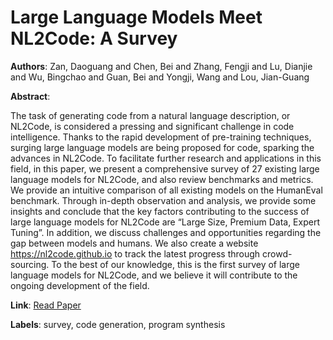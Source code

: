 # Large Language Models Meet NL2Code: A Survey

**Authors**: Zan, Daoguang and Chen, Bei and Zhang, Fengji and Lu, Dianjie and Wu, Bingchao and Guan, Bei and Yongji, Wang and Lou, Jian-Guang

**Abstract**:

The task of generating code from a natural language description, or NL2Code, is considered a pressing and significant challenge in code intelligence. Thanks to the rapid development of pre-training techniques, surging large language models are being proposed for code, sparking the advances in NL2Code. To facilitate further research and applications in this field, in this paper, we present a comprehensive survey of 27 existing large language models for NL2Code, and also review benchmarks and metrics. We provide an intuitive comparison of all existing models on the HumanEval benchmark. Through in-depth observation and analysis, we provide some insights and conclude that the key factors contributing to the success of large language models for NL2Code are “Large Size, Premium Data, Expert Tuning”. In addition, we discuss challenges and opportunities regarding the gap between models and humans. We also create a website https://nl2code.github.io to track the latest progress through crowd-sourcing. To the best of our knowledge, this is the first survey of large language models for NL2Code, and we believe it will contribute to the ongoing development of the field.

**Link**: [Read Paper](https://doi.org/10.18653/v1/2023.acl-long.411)

**Labels**: survey, code generation, program synthesis

